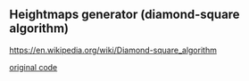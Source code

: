 ## Heightmaps generator (diamond-square algorithm)

https://en.wikipedia.org/wiki/Diamond-square_algorithm

[original code](https://somethinghitme.com/projects/canvasterrain/)
